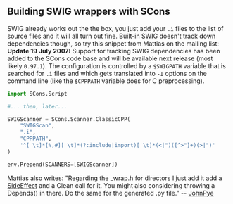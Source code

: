 ## Building SWIG wrappers with SCons

SWIG already works out the the box, you just add your `.i` files to the list of source files and it will all turn out fine. Built-in SWIG doesn't track down dependencies though, so try this snippet from Mattias on the mailing list: **Update 19 July 2007:**  Support for tracking SWIG dependencies has been added to the SCons code base and will be available next release (most likely `0.97.1`). The configuration is controlled by a `$SWIGPATH` variable that is searched for `.i` files and which gets translated into `-I` options on the command line (like the `$CPPPATH` variable does for C preprocessing). 

```python
import SCons.Script

#... then, later...

SWIGScanner = SCons.Scanner.ClassicCPP(
    "SWIGScan",
    ".i",
    "CPPPATH",
    '^[ \t]*[%,#][ \t]*(?:include|import)[ \t]*(<|")([^>"]+)(>|")'
)

env.Prepend(SCANNERS=[SWIGScanner])
```

Mattias also writes: "Regarding the _wrap.h for directors I just add it add a [SideEffect](SideEffect) and a Clean call for it. You might also considering throwing a Depends() in there. Do the same for the generated .py file." -- [JohnPye](JohnPye) 